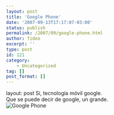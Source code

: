 ```yaml
---
layout: post
title: 'Google Phone'
date: '2007-09-13T17:17:07-03:00'
status: publish
permalink: /2007/09/google-phone.html
author: fideo
excerpt: ''
type: post
id: 121
category:
    - Uncategorized
tag: []
post_format: []
---
```

layout: post
Si, tecnología móvil google.  
Que se puede decir de google, un grande.  
![Google Phone](http://www.fideox.com.ar/images/google-phone-1.jpg "Google Phone")